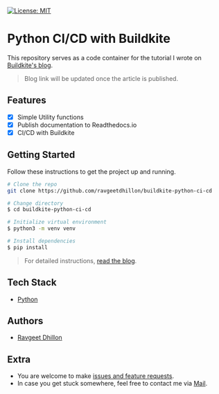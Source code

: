 [![License: MIT](https://img.shields.io/badge/License-MIT-yellow.svg)](https://opensource.org/licenses/MIT)

# Python CI/CD with Buildkite

This repository serves as a code container for the tutorial I wrote on [Buildkite's blog](#todo).

> Blog link will be updated once the article is published.

## Features

- [x] Simple Utility functions
- [x] Publish documentation to Readthedocs.io
- [x] CI/CD with Buildkite

## Getting Started

Follow these instructions to get the project up and running.

```bash
# Clone the repo
git clone https://github.com/ravgeetdhillon/buildkite-python-ci-cd

# Change directory
$ cd buildkite-python-ci-cd

# Initialize virtual environment
$ python3 -m venv venv

# Install dependencies
$ pip install
```

> For detailed instructions, [read the blog](#todo).

## Tech Stack

- [Python](https://python.org)

## Authors

- [Ravgeet Dhillon](https://github.com/ravgeetdhillon)

## Extra

- You are welcome to make [issues and feature requests](https://github.com/ravgeetdhillon/buildkite-python-ci-cd/issues).
- In case you get stuck somewhere, feel free to contact me via [Mail](mailto:ravgeetdhillon@gmail.com).
